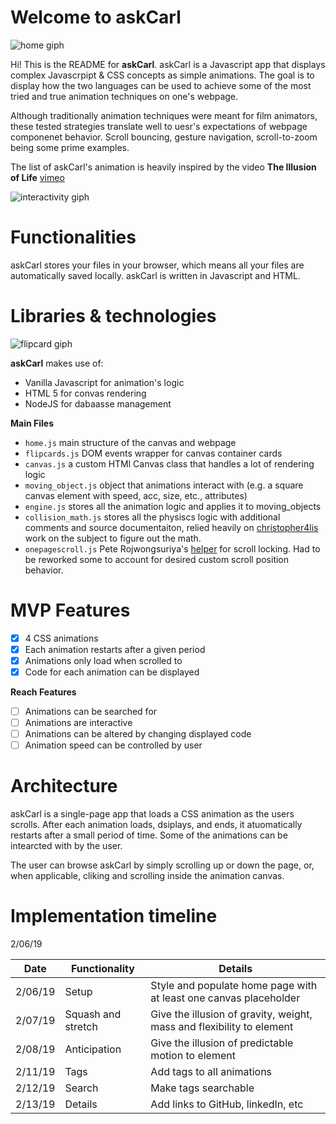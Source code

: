 # Welcome to askCarl
![home giph](https://media.giphy.com/media/43LhiFpDqLSXN2zE3a/giphy.gif)

Hi! This is the README for **askCarl**. askCarl is a Javascript app that displays complex Javascrpipt & CSS concepts as simple animations. The goal is to display how the two languages can be used to achieve some of the most tried and true animation techniques on one's webpage.

Although traditionally animation techniques were meant for film animators, these tested strategies translate well to uesr's expectations of webpage componenet behavior. Scroll bouncing, gesture navigation, scroll-to-zoom being some prime examples.

The list of askCarl's animation is heavily inspired by the video **The Illusion of Life** [vimeo](https://vimeo.com/93206523)

![interactivity giph](https://media.giphy.com/media/35B3R5c9bKy65umdjg/giphy.gif)

# Functionalities

askCarl stores your files in your browser, which means all your files are automatically saved locally. askCarl is written in Javascript and HTML.


# Libraries & technologies
![flipcard giph](https://media.giphy.com/media/3joSYfOKiWOlnTftbB/giphy.gif)

**askCarl** makes use of:
- Vanilla Javascript for animation's logic
- HTML 5 for convas rendering
- NodeJS for dabaasse management

**Main Files**

- ``home.js`` main structure of the canvas and webpage
- ``flipcards.js`` DOM events wrapper for canvas container cards
- ``canvas.js`` a custom HTMl Canvas class that handles a lot of rendering logic
- ``moving_object.js`` object that animations interact with (e.g. a square canvas element with speed, acc, size, etc., attributes)
- ``engine.js`` stores all the animation logic and applies it to moving_objects
- ``collision_math.js`` stores all the physiscs logic with additional comments and source documentaiton, relied heavily on [christopher4lis](gist.github.com/christopher4lis) work on the subject to figure out the math.
- ``onepagescroll.js`` Pete Rojwongsuriya's [helper](https://github.com/peachananr/purejs-onepage-scroll) for scroll locking. Had to be reworked some to account for desired custom scroll position behavior.

# MVP Features

- [X] 4 CSS animations
- [X] Each animation restarts after a given period
- [X] Animations only load when scrolled to
- [X] Code for each animation can be displayed

**Reach Features**
- [ ] Animations can be searched for
- [ ] Animations are interactive
- [ ] Animations can be altered by changing displayed code
- [ ] Animation speed can be controlled by user

# Architecture 

askCarl is a single-page app that loads a CSS animation as the users scrolls. After each animation loads, dsiplays, and ends, it atuomatically restarts after a small period of time. Some of the animations can be intearcted with by the user. 

The user can browse askCarl by simply scrolling up or down the page, or, when applicable, cliking and scrolling inside the animation canvas.

# Implementation timeline

2/06/19 

|      Date      |         Functionality         |      Details                |
|----------------|-------------------------------|-----------------------------|
|    2/06/19     |   Setup                       |   Style and populate home page with at least one canvas placeholder |
|    2/07/19     |   Squash and stretch          |   Give the illusion of gravity, weight, mass and flexibility to element |
|    2/08/19     |   Anticipation                |   Give the illusion of predictable motion to element           |
|    2/11/19     |   Tags                        |   Add tags to all animations                                   |
|    2/12/19     |   Search                      |   Make tags searchable                                         |
|    2/13/19     |   Details                     |   Add links to GitHub, linkedIn, etc                           |
